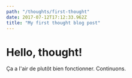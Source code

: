 ```yaml
---
path: "/thoughts/first-thought"
date: 2017-07-12T17:12:33.962Z
title: "My first thought blog post"
---
```


# Hello, thought! 

Ça a l'air de plutôt bien fonctionner. Continuons.

